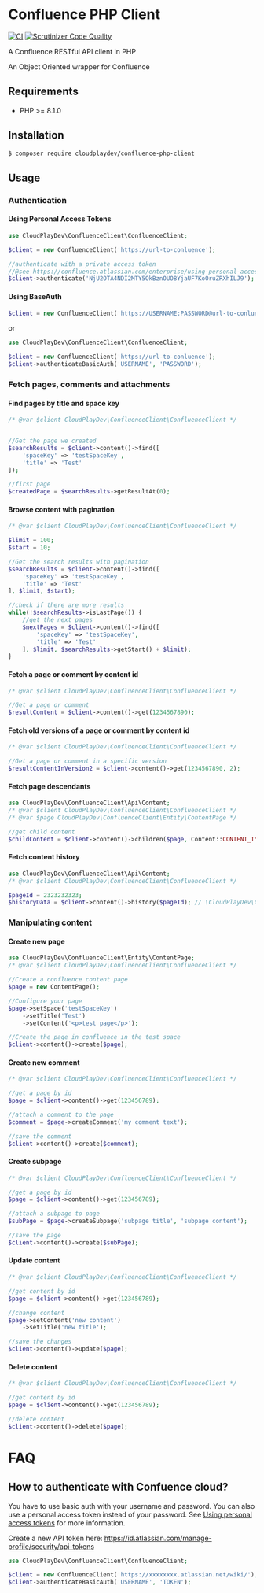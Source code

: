 # Confluence PHP Client
[![CI](https://github.com/CloudPlayDev/confluence-php-client/actions/workflows/ci.yml/badge.svg)](https://github.com/CloudPlayDev/confluence-php-client/actions/workflows/ci.yml) [![Scrutinizer Code Quality](https://scrutinizer-ci.com/g/CloudPlayDev/confluence-php-client/badges/quality-score.png?b=main)](https://scrutinizer-ci.com/g/CloudPlayDev/confluence-php-client/?branch=main)

A Confluence RESTful API client in PHP

An Object Oriented wrapper for Confluence

## Requirements

* PHP >= 8.1.0

## Installation

```bash
$ composer require cloudplaydev/confluence-php-client
```

## Usage

### Authentication

#### Using Personal Access Tokens
```php
use CloudPlayDev\ConfluenceClient\ConfluenceClient;

$client = new ConfluenceClient('https://url-to-conluence');

//authenticate with a private access token
//@see https://confluence.atlassian.com/enterprise/using-personal-access-tokens-1026032365.html
$client->authenticate('NjU2OTA4NDI2MTY5OkBznOUO8YjaUF7KoOruZRXhILJ9');
```
#### Using BaseAuth
```php
$client = new ConfluenceClient('https://USERNAME:PASSWORD@url-to-conluence');
```
or
```php
use CloudPlayDev\ConfluenceClient\ConfluenceClient;

$client = new ConfluenceClient('https://url-to-conluence');
$client->authenticateBasicAuth('USERNAME', 'PASSWORD');
```

### Fetch pages, comments and attachments

#### Find pages by title and space key
```php
/* @var $client CloudPlayDev\ConfluenceClient\ConfluenceClient */


//Get the page we created
$searchResults = $client->content()->find([
    'spaceKey' => 'testSpaceKey',
    'title' => 'Test'
]);

//first page
$createdPage = $searchResults->getResultAt(0);
```

#### Browse content with pagination
```php
/* @var $client CloudPlayDev\ConfluenceClient\ConfluenceClient */

$limit = 100;
$start = 10;

//Get the search results with pagination
$searchResults = $client->content()->find([
    'spaceKey' => 'testSpaceKey',
    'title' => 'Test'
], $limit, $start);

//check if there are more results
while(!$searchResults->isLastPage()) {
    //get the next pages
    $nextPages = $client->content()->find([
        'spaceKey' => 'testSpaceKey',
        'title' => 'Test'
    ], $limit, $searchResults->getStart() + $limit);
}
``` 

#### Fetch a page or comment by content id
```php
/* @var $client CloudPlayDev\ConfluenceClient\ConfluenceClient */

//Get a page or comment
$resultContent = $client->content()->get(1234567890);
```

#### Fetch old versions of a page or comment by content id
```php
/* @var $client CloudPlayDev\ConfluenceClient\ConfluenceClient */

//Get a page or comment in a specific version
$resultContentInVersion2 = $client->content()->get(1234567890, 2);
```

#### Fetch page descendants
```php
use CloudPlayDev\ConfluenceClient\Api\Content;
/* @var $client CloudPlayDev\ConfluenceClient\ConfluenceClient */
/* @var $page CloudPlayDev\ConfluenceClient\Entity\ContentPage */

//get child content
$childContent = $client->content()->children($page, Content::CONTENT_TYPE_PAGE); //\CloudPlayDev\ConfluenceClient\Entity\ContentSearchResult
```

#### Fetch content history
```php
use CloudPlayDev\ConfluenceClient\Api\Content;
/* @var $client CloudPlayDev\ConfluenceClient\ConfluenceClient */

$pageId = 2323232323;
$historyData = $client->content()->history($pageId); // \CloudPlayDev\ConfluenceClient\Entity\ContentHistory
```

### Manipulating  content

#### Create new page
```php
use CloudPlayDev\ConfluenceClient\Entity\ContentPage;
/* @var $client CloudPlayDev\ConfluenceClient\ConfluenceClient */

//Create a confluence content page
$page = new ContentPage();

//Configure your page
$page->setSpace('testSpaceKey')
    ->setTitle('Test')
    ->setContent('<p>test page</p>');

//Create the page in confluence in the test space
$client->content()->create($page);
```

#### Create new comment
```php
/* @var $client CloudPlayDev\ConfluenceClient\ConfluenceClient */

//get a page by id
$page = $client->content()->get(123456789);

//attach a comment to the page
$comment = $page->createComment('my comment text');

//save the comment
$client->content()->create($comment);
```

#### Create subpage
```php
/* @var $client CloudPlayDev\ConfluenceClient\ConfluenceClient */

//get a page by id
$page = $client->content()->get(123456789);

//attach a subpage to page
$subPage = $page->createSubpage('subpage title', 'subpage content');

//save the page
$client->content()->create($subPage);
```

#### Update content
```php
/* @var $client CloudPlayDev\ConfluenceClient\ConfluenceClient */

//get content by id
$page = $client->content()->get(123456789);

//change content
$page->setContent('new content')
    ->setTitle('new title');

//save the changes
$client->content()->update($page);
```

#### Delete content
```php
/* @var $client CloudPlayDev\ConfluenceClient\ConfluenceClient */

//get content by id
$page = $client->content()->get(123456789);

//delete content
$client->content()->delete($page);
```


# FAQ
## How to authenticate with Confuence cloud?
You have to use basic auth with your username and password. You can also use a personal access token instead of your password. See [Using personal access tokens](https://confluence.atlassian.com/enterprise/using-personal-access-tokens-1026032365.html) for more information.

Create a new API token here: https://id.atlassian.com/manage-profile/security/api-tokens

```php
use CloudPlayDev\ConfluenceClient\ConfluenceClient;

$client = new ConfluenceClient('https://xxxxxxxx.atlassian.net/wiki/');
$client->authenticateBasicAuth('USERNAME', 'TOKEN');
```
